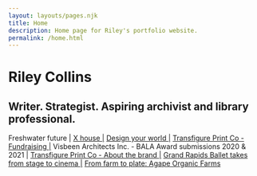 ```yaml
---
layout: layouts/pages.njk
title: Home
description: Home page for Riley's portfolio website.
permalink: /home.html
---
```


Riley Collins
=============

Writer. Strategist. Aspiring archivist and library professional.
----------------------------------------------------------------

 <p class="work"
        <a href="https://greatlakesbydesign.com/2021/09/27/freshwater-future/">Freshwater future |</a> 
        <a href="https://greatlakesbydesign.com/2021/09/02/x-house/">X house |</a>
        <a href="https://greatlakesbydesign.com/2021/08/18/design-your-world/">Design your world |</a>
        <a href="https://transfigureprintco.com/fundraising">Transfigure Print Co - Fundraising |</a>
        Visbeen Architects Inc. - BALA Award submissions 2020 & 2021 |
        <a href="https://transfigureprintco.com/about">Transfigure Print Co - About the brand |</a>
        <a href="https://solacemaggr.com/2021/04/27/grand-rapids-ballet-takes-from-stage-to-cinema/">Grand Rapids Ballet takes from stage to cinema |</a>
        <a href="https://solacemaggr.com/2021/03/26/from-farm-to-plate-agape-organic-farms/">From farm to plate: Agape Organic Farms</a>
    </p>